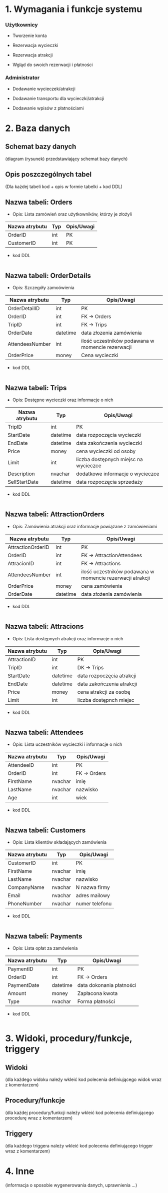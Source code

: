 # 1.	Wymagania i funkcje systemu

### Użytkownicy

- Tworzenie konta 

- Rezerwacja wycieczki 

- Rezerwacja atrakcji 

- Wgląd do swoich rezerwacji i płatności

### Administrator

- Dodawanie wycieczek/atrakcji

- Dodawanie transportu dla wycieczki/atrakcji

- Dodawanie wpisów z płatnościami

# 2.	Baza danych

## Schemat bazy danych

(diagram (rysunek) przedstawiający schemat bazy danych) 

## Opis poszczególnych tabel

(Dla każdej tabeli kod + opis w formie tabelki + kod DDL)


## Nazwa tabeli: Orders
- Opis: Lista zamówień oraz użytkowników, którzy je złożyli

| Nazwa atrybutu | Typ | Opis/Uwagi |
| -------------- | --- | ---------- |
| OrderID    |   int  |   PK   |
| CustomerID   |   int  |    PK   |


- kod DDL

```sql

```

## Nazwa tabeli: OrderDetails
- Opis: Szczegóły zamoówienia

| Nazwa atrybutu | Typ | Opis/Uwagi |
| -------------- | --- | ---------- |
|  OrderDetailID  |  int   |     PK       |
|  OrderID |  int   |    FK   -> Orders    |
|  TripID  |  int   |    FK   -> Trips     |
|  OrderDate  |  datetime   |   data złozenia zamówienia         |
|  AttendeesNumber  |  int   |    ilość uczestników podawana w momencie rezerwacji        |
|  OrderPrice  |  money   |    Cena wycieczki        |


- kod DDL

```sql

```

## Nazwa tabeli: Trips
- Opis: Dostępne wycieczki oraz informacje o nich

| Nazwa atrybutu | Typ | Opis/Uwagi |
| -------------- | --- | ---------- |
|  TripID  |  int   |     PK       |
|  StartDate  |  datetime   |    data rozpoczęcia wycieczki        |
|  EndDate  |  datetime   |      data zakończenia wycieczki      |
|  Price  |  money   |    cena wycieczki od osoby     |
|  Limit  |  int   |     liczba dostępnych miejsc na wycieczce       |
|  Description  |  nvachar   |     dodatkowe informacje o wycieczce       |
| SellStartDate | datetime | data rozpoczęcia sprzedaży |

- kod DDL

```sql

```

## Nazwa tabeli: AttractionOrders
- Opis: Zamówienia atrakcji oraz informacje powiązane z zamówieniami

| Nazwa atrybutu | Typ | Opis/Uwagi |
| -------------- | --- | ---------- |
| AttractionOrderID   | int    |    PK        |
| OrderID   |  int   |    FK -> AttractionAttendees        |
| AttracionID   |  int   |  FK -> Attractions          |
| AttendeesNumber   | int    |  ilość uczestników podawana w momencie rezerwacji atrakcji          |
| OrderPrice   |  money   |    cena zamówienia        |
| OrderDate   |  datetime   |  data złożenia zamówienia          |


- kod DDL

```sql

```

## Nazwa tabeli: Attracions
- Opis: Lista dostępnych atrakcji oraz informacje o nich

| Nazwa atrybutu | Typ | Opis/Uwagi |
| -------------- | --- | ---------- |
|  AttractionID  |  int   |   PK         |
| TripID  | int    |     DK -> Trips       |
| StartDate   |  datetime   |    data rozpoczęcia atrakcji        |
| EndDate   |   datetime  |     data zakończenia atrakcji       |
| Price   |  money   |    cena atrakcji za osobę        |
| Limit   |  int   |   liczba dostępnch miejsc         |


- kod DDL

```sql

```

## Nazwa tabeli: Attendees
- Opis: Lista uczestników wycieczki i informacje o nich

| Nazwa atrybutu | Typ | Opis/Uwagi |
| -------------- | --- | ---------- |
|  AttendeeID  |  int   |   PK         |
|  OrderID  |   int  |     FK -> Orders       |
|  FirstName  |  nvachar   |   imię         |
|   LastName |   nvachar  |    nazwisko        |
|  Age  | int    |    wiek        |


- kod DDL

```sql

```

## Nazwa tabeli: Customers
- Opis: Lista klientów składających zamówienia

| Nazwa atrybutu | Typ | Opis/Uwagi |
| -------------- | --- | ---------- |
|  CustomerID  |  int   |    PK        |
|  FirstName  |   nvachar  |    imię        |
|   LastName |  nvachar   |      nazwisko      |
|  CompanyName  |   nvachar  |  N  nazwa firmy        |
|  Email  |  nvachar   |   adres mailowy         |
|  PhoneNumber  |  nvachar   |    numer telefonu        |


- kod DDL

```sql

```


## Nazwa tabeli: Payments
- Opis: Lista opłat za zamówienia

| Nazwa atrybutu | Typ | Opis/Uwagi |
| -------------- | --- | ---------- |
|  PaymentID  |  int   |    PK        |
|  OrderID  |  int   |     FK -> Orders       |
|  PaymentDate  |  datetime   |     data dokonania płatności       |
|  Amount  | money    |    Zapłacona kwota        |
|  Type  |  nvachar   |     Forma płatności       |


- kod DDL

```sql

```





# 3.  Widoki, procedury/funkcje, triggery 


## Widoki

(dla każdego widoku należy wkleić kod polecenia definiującego widok wraz z komentarzem)


## Procedury/funkcje

(dla każdej procedury/funkcji należy wkleić kod polecenia definiującego procedurę wraz z komentarzem)

## Triggery

(dla każdego triggera należy wkleić kod polecenia definiującego trigger wraz z komentarzem)


# 4. Inne

(informacja o sposobie wygenerowania danych, uprawnienia …)
